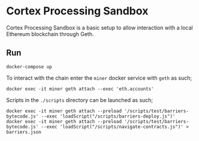 # Cortex Processing Sandbox

Cortex Processing Sandbox is a basic setup to allow interaction with a local Ethereum blockchain through Geth.

## Run

    docker-compose up

To interact with the chain enter the `miner` docker service with `geth` as such;

    docker exec -it miner geth attach --exec 'eth.accounts'

Scripts in the `./scripts` directory can be launched as such;

    docker exec -it miner geth attach --preload '/scripts/test/barriers-bytecode.js' --exec 'loadScript("/scripts/barriers-deploy.js")'
    docker exec -it miner geth attach --preload '/scripts/test/barriers-bytecode.js' --exec 'loadScript("/scripts/navigate-contracts.js")' > barriers.json
